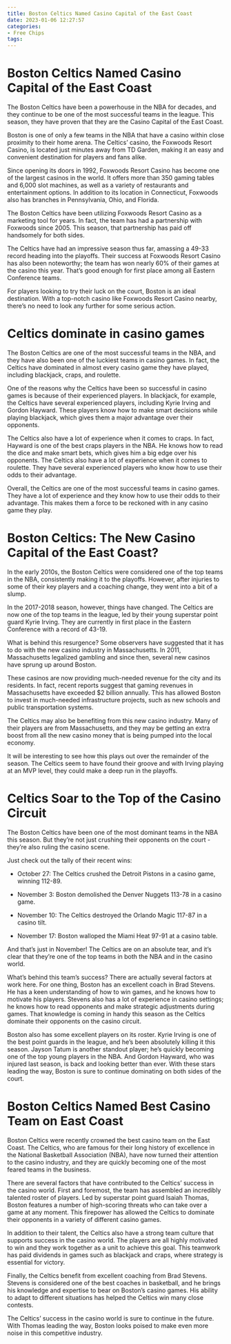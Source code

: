 ```yaml
---
title: Boston Celtics Named Casino Capital of the East Coast
date: 2023-01-06 12:27:57
categories:
- Free Chips
tags:
---
```



#  Boston Celtics Named Casino Capital of the East Coast

The Boston Celtics have been a powerhouse in the NBA for decades, and they continue to be one of the most successful teams in the league. This season, they have proven that they are the Casino Capital of the East Coast.

Boston is one of only a few teams in the NBA that have a casino within close proximity to their home arena. The Celtics’ casino, the Foxwoods Resort Casino, is located just minutes away from TD Garden, making it an easy and convenient destination for players and fans alike.

Since opening its doors in 1992, Foxwoods Resort Casino has become one of the largest casinos in the world. It offers more than 350 gaming tables and 6,000 slot machines, as well as a variety of restaurants and entertainment options. In addition to its location in Connecticut, Foxwoods also has branches in Pennsylvania, Ohio, and Florida.

The Boston Celtics have been utilizing Foxwoods Resort Casino as a marketing tool for years. In fact, the team has had a partnership with Foxwoods since 2005. This season, that partnership has paid off handsomely for both sides.

The Celtics have had an impressive season thus far, amassing a 49-33 record heading into the playoffs. Their success at Foxwoods Resort Casino has also been noteworthy; the team has won nearly 60% of their games at the casino this year. That’s good enough for first place among all Eastern Conference teams.

For players looking to try their luck on the court, Boston is an ideal destination. With a top-notch casino like Foxwoods Resort Casino nearby, there’s no need to look any further for some serious action.

#  Celtics dominate in casino games

The Boston Celtics are one of the most successful teams in the NBA, and they have also been one of the luckiest teams in casino games. In fact, the Celtics have dominated in almost every casino game they have played, including blackjack, craps, and roulette.

One of the reasons why the Celtics have been so successful in casino games is because of their experienced players. In blackjack, for example, the Celtics have several experienced players, including Kyrie Irving and Gordon Hayward. These players know how to make smart decisions while playing blackjack, which gives them a major advantage over their opponents.

The Celtics also have a lot of experience when it comes to craps. In fact, Hayward is one of the best craps players in the NBA. He knows how to read the dice and make smart bets, which gives him a big edge over his opponents. The Celtics also have a lot of experience when it comes to roulette. They have several experienced players who know how to use their odds to their advantage.

Overall, the Celtics are one of the most successful teams in casino games. They have a lot of experience and they know how to use their odds to their advantage. This makes them a force to be reckoned with in any casino game they play.

#  Boston Celtics: The New Casino Capital of the East Coast?

In the early 2010s, the Boston Celtics were considered one of the top teams in the NBA, consistently making it to the playoffs. However, after injuries to some of their key players and a coaching change, they went into a bit of a slump.

In the 2017-2018 season, however, things have changed. The Celtics are now one of the top teams in the league, led by their young superstar point guard Kyrie Irving. They are currently in first place in the Eastern Conference with a record of 43-19.

What is behind this resurgence? Some observers have suggested that it has to do with the new casino industry in Massachusetts. In 2011, Massachusetts legalized gambling and since then, several new casinos have sprung up around Boston.

These casinos are now providing much-needed revenue for the city and its residents. In fact, recent reports suggest that gaming revenues in Massachusetts have exceeded $2 billion annually. This has allowed Boston to invest in much-needed infrastructure projects, such as new schools and public transportation systems.

The Celtics may also be benefiting from this new casino industry. Many of their players are from Massachusetts, and they may be getting an extra boost from all the new casino money that is being pumped into the local economy.

It will be interesting to see how this plays out over the remainder of the season. The Celtics seem to have found their groove and with Irving playing at an MVP level, they could make a deep run in the playoffs.

#  Celtics Soar to the Top of the Casino Circuit

The Boston Celtics have been one of the most dominant teams in the NBA this season. But they’re not just crushing their opponents on the court - they’re also ruling the casino scene.

Just check out the tally of their recent wins:

- October 27: The Celtics crushed the Detroit Pistons in a casino game, winning 112-89.

- November 3: Boston demolished the Denver Nuggets 113-78 in a casino game.

- November 10: The Celtics destroyed the Orlando Magic 117-87 in a casino tilt.

- November 17: Boston walloped the Miami Heat 97-91 at a casino table.

And that’s just in November! The Celtics are on an absolute tear, and it’s clear that they’re one of the top teams in both the NBA and in the casino world.

What’s behind this team’s success? There are actually several factors at work here. For one thing, Boston has an excellent coach in Brad Stevens. He has a keen understanding of how to win games, and he knows how to motivate his players. Stevens also has a lot of experience in casino settings; he knows how to read opponents and make strategic adjustments during games. That knowledge is coming in handy this season as the Celtics dominate their opponents on the casino circuit.

Boston also has some excellent players on its roster. Kyrie Irving is one of the best point guards in the league, and he’s been absolutely killing it this season. Jayson Tatum is another standout player; he’s quickly becoming one of the top young players in the NBA. And Gordon Hayward, who was injured last season, is back and looking better than ever. With these stars leading the way, Boston is sure to continue dominating on both sides of the court.

#  Boston Celtics Named Best Casino Team on East Coast

Boston Celtics were recently crowned the best casino team on the East Coast. The Celtics, who are famous for their long history of excellence in the National Basketball Association (NBA), have now turned their attention to the casino industry, and they are quickly becoming one of the most feared teams in the business.

There are several factors that have contributed to the Celtics’ success in the casino world. First and foremost, the team has assembled an incredibly talented roster of players. Led by superstar point guard Isaiah Thomas, Boston features a number of high-scoring threats who can take over a game at any moment. This firepower has allowed the Celtics to dominate their opponents in a variety of different casino games.

In addition to their talent, the Celtics also have a strong team culture that supports success in the casino world. The players are all highly motivated to win and they work together as a unit to achieve this goal. This teamwork has paid dividends in games such as blackjack and craps, where strategy is essential for victory.

Finally, the Celtics benefit from excellent coaching from Brad Stevens. Stevens is considered one of the best coaches in basketball, and he brings his knowledge and expertise to bear on Boston’s casino games. His ability to adapt to different situations has helped the Celtics win many close contests.

The Celtics’ success in the casino world is sure to continue in the future. With Thomas leading the way, Boston looks poised to make even more noise in this competitive industry.